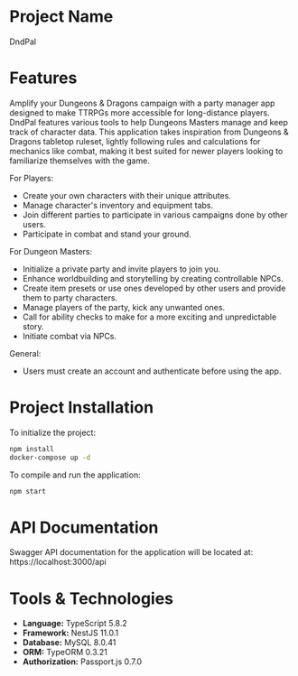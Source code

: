 # Project Name

DndPal

# Features

Amplify your Dungeons & Dragons campaign with a party manager app designed to make TTRPGs more accessible for long-distance players. DndPal features various tools to help Dungeons Masters manage and keep track of character data. This application takes inspiration from Dungeons & Dragons tabletop ruleset, lightly following rules and calculations for mechanics like combat, making it best suited for newer players looking to familiarize themselves with the game. 

For Players:
- Create your own characters with their unique attributes.
- Manage character's inventory and equipment tabs.
- Join different parties to participate in various campaigns done by other users.
- Participate in combat and stand your ground.

For Dungeon Masters:
- Initialize a private party and invite players to join you.
- Enhance worldbuilding and storytelling by creating controllable NPCs.
- Create item presets or use ones developed by other users and provide them to party characters.
- Manage players of the party, kick any unwanted ones.
- Call for ability checks to make for a more exciting and unpredictable story.
- Initiate combat via NPCs.

General: 
- Users must create an account and authenticate before using the app.

# Project Installation
To initialize the project:
```bash
npm install
docker-compose up -d
```

To compile and run the application:
```bash 
npm start
``` 

# API Documentation
Swagger API documentation for the application will be located at:
https://localhost:3000/api

# Tools & Technologies
- **Language:** TypeScript 5.8.2
- **Framework:** NestJS 11.0.1
- **Database:** MySQL 8.0.41
- **ORM:** TypeORM 0.3.21
- **Authorization:** Passport.js 0.7.0